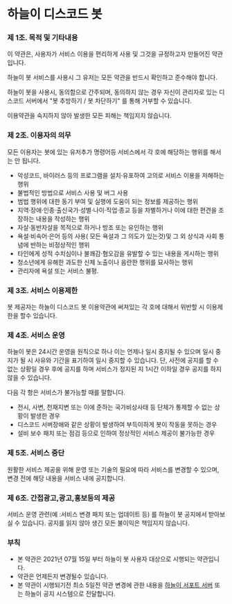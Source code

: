 # 하늘이 디스코드 봇 

### 제 1조. 목적 및 기타내용
이 약관은, 사용자가 서비스 이용을 편리하게 사용 및 그것을 규정하고자 만들어진 약관 입니다.

하늘이 봇 서비스를 사용시 그 유저는 모든 약관을 반드시 확인하고 준수해야 합니다.

하늘이 봇을 사용시, 동의함으로 간주되며, 동의하지 않는 경우 자신이 관리자로 있는 디스코드 서버에서 "봇 추방하기 / 봇 차단하기" 를 통해 거부할 수 있습니다.

이용약관을 숙지하지 않아 발생한 모든 피해는 책임지지 않습니다.

### 제 2조. 이용자의 의무
모든 이용자는 봇에 있는 유저추가 명령어등 서비스에서 각 호에 해당하는 행위를 해서는 안 됩니다.
+ 악성코드, 바이러스 등의 프로그램을 설치·유포하여 고의로 서비스 이용을 저해하는 행위
+ 불법적인 방법으로 서비스 사용 및 버그 사용
+ 범법 행위에 대한 동기 부여 및 실행에 도움이 되는 정보를 제공하는 행위
+ 지역·장애·인종·출신국가·성별·나이·직업·종교 등을 차별하거나 이에 대한 편견을 조장하는 내용을 작성하는 행위
+ 자살·동반자살을 목적으로 하거나 방조 또는 유인하는 행위
+ 욕설·비속어·은어 등의 사용( 모든 욕설과 그 의도가 있는것)및 그 외 상식과 사회 통념에 반하는 비정상적인 행위
+ 타인에게 성적 수치심이나 불쾌감·혐오감을 유발할 수 있는 내용을 게시하는 행위
+ 청소년에게 유해한 과도한 신체 노출이나 음란한 행위를 묘사하는 행위
+ 관리자에 욕설 또는 서비스 불평.

### 제 3조. 서비스 이용제한
봇 제공자는 하늘이 디스코드 봇 이용약관에 써져있는 각 호에 대해서 위반할 시 이용제한을 할수 있습니다.

### 제 4조. 서비스 운영
하늘이 봇은 24시간 운영을 원칙으로 하나 이는 언제나 일시 중지될 수 있으며 일시 중지가 될 시 사유와 기간을 표기하여 일시 중지할 수 있습니다. 단, 사전에 공지를 할 수 없는 상황일 경우 후에 공지를 하며 서비스가 정지된 지 1시간 이하일 경우 공지를 하지 않을 수 있습니다.

다음 각 항은 서비스가 불가능할 때를 말합니다.

+ 전시, 사변, 천재지변 또는 이에 준하는 국가비상사태 등 단체가 통제할 수 없는 상황이 발생한 경우
+ 디스코드 서버장애와 같은 상황이 발생하여 부득이하게 봇이 작동을 못하는 경우
+ 설비 보수 패치 또는 점검 등으로 인하여 정상적인 서비스 제공이 불가능한 경우

### 제 5조. 서비스 중단
원활한 서비스 제공을 위해 운영 또는 기술의 필요에 따라 서비스를 변경할 수 있으며, 변경 전에 해당 내용을 서비스 내에 공지합니다.


### 제 6조. 간접광고,광고,홍보등의 제공
서비스 운영 관련(예 :서비스 변경 패치 또는 업데이트 등) 를 하늘이 봇 공지에서 받아보실 수 있습니다. 공지를 읽지 않아 생긴 모든 불이익은 책임지지 않습니다.

### 부칙
+ 본 약관은 2021년 07월 15일 부터 하늘이 봇 사용자 대상으로 시행되는 약관입니다.
+ 약관은 언제든지 변경될수 있습니다.
+ 본 약관이 시행되기전 최소 5일전 약관 변경에 관한 내용을 [하늘이 서포트 서버](https://discord.gg/sSH5KnT9zv) 또는 하늘이 공지 시스템으로 전달합니다.
